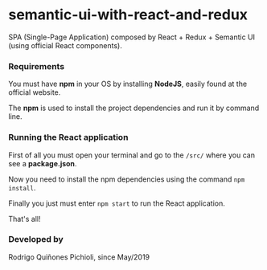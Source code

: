 # semantic-ui-with-react-and-redux
SPA (Single-Page Application) composed by React + Redux + Semantic UI (using official React components).

### Requirements
You must have **npm** in your OS by installing **NodeJS**, easily found at the official website.

The **npm** is used to install the project dependencies and run it by command line.

### Running the React application
First of all you must open your terminal and go to the ```/src/``` where you can see a **package.json**.

Now you need to install the npm dependencies using the command ```npm install```.

Finally you just must enter ```npm start``` to run the React application.

That's all!

### Developed by
Rodrigo Quiñones Pichioli, since May/2019
